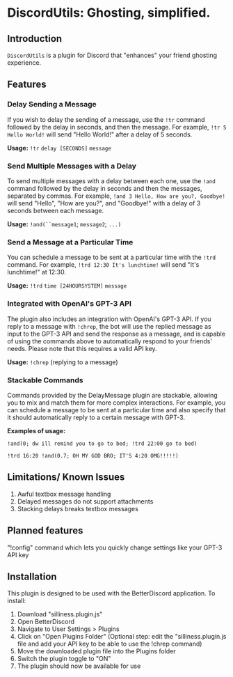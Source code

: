 # DiscordUtils: Ghosting, simplified.

## Introduction

`DiscordUtils` is a plugin for Discord that "enhances" your friend ghosting experience.

## Features

### Delay Sending a Message 

If you wish to delay the sending of a message, use the `!tr` command followed by the delay in seconds, and then the message. For example, `!tr 5 Hello World!` will send "Hello World!" after a delay of 5 seconds.

**Usage:** `!tr` `delay [SECONDS]` `message`


### Send Multiple Messages with a Delay

To send multiple messages with a delay between each one, use the `!and` command followed by the delay in seconds and then the messages, separated by commas. For example, `!and 3 Hello, How are you?, Goodbye!` will send "Hello", "How are you?", and "Goodbye!" with a delay of 3 seconds between each message.

**Usage:** `!and(``message1`; `message2`; `...)`

### Send a Message at a Particular Time

You can schedule a message to be sent at a particular time with the `!trd` command. For example, `!trd 12:30 It's lunchtime!` will send "It's lunchtime!" at 12:30.

**Usage:** `!trd` `time [24HOURSYSTEM]` `message`


### Integrated with OpenAI's GPT-3 API

The plugin also includes an integration with OpenAI's GPT-3 API. If you reply to a message with `!chrep`, the bot will use the replied message as input to the GPT-3 API and send the response as a message, and is capable of using the commands above to automatically respond to your friends' needs. Please note that this requires a valid API key.

**Usage:** `!chrep` (replying to a message)

### Stackable Commands

Commands provided by the DelayMessage plugin are stackable, allowing you to mix and match them for more complex interactions. For example, you can schedule a message to be sent at a particular time and also specify that it should automatically reply to a certain message with GPT-3.

**Examples of usage:**

`!and(0; dw ill remind you to go to bed; !trd 22:00 go to bed)`

`!trd 16:20 !and(0.7; OH MY GOD BRO; IT'S 4:20 OMG!!!!!)`

## Limitations/ Known Issues

1. Awful textbox message handling
2. Delayed messages do not support attachments
3. Stacking delays breaks textbox messages

## Planned features

"!config" command which lets you quickly change settings like your GPT-3 API key

## Installation

This plugin is designed to be used with the BetterDiscord application. To install:

1. Download "silliness.plugin.js"
2. Open BetterDiscord
3. Navigate to User Settings > Plugins
4. Click on "Open Plugins Folder"
(Optional step: edit the "silliness.plugin.js file and add your API key to be able to use the !chrep command)
5. Move the downloaded plugin file into the Plugins folder
6. Switch the plugin toggle to "ON"
7. The plugin should now be available for use

